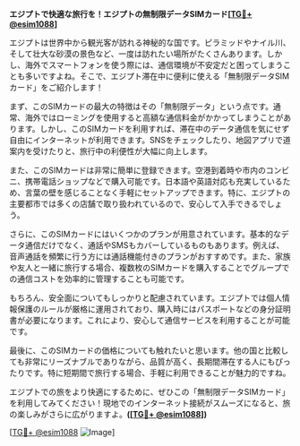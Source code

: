 **エジプトで快適な旅行を！エジプトの無制限データSIMカード[[TG💪+ @esim1088](https://t.me/s/esim1088)]**

エジプトは世界中から観光客が訪れる神秘的な国です。ピラミッドやナイル川、そして壮大な砂漠の景色など、一度は訪れたい場所がたくさんあります。しかし、海外でスマートフォンを使う際には、通信環境が不安定だと困ってしまうことも多いですよね。そこで、エジプト滞在中に便利に使える「無制限データSIMカード」をご紹介します！

まず、このSIMカードの最大の特徴はその「無制限データ」という点です。通常、海外ではローミングを使用すると高額な通信料金がかかってしまうことがあります。しかし、このSIMカードを利用すれば、滞在中のデータ通信を気にせず自由にインターネットが利用できます。SNSをチェックしたり、地図アプリで道案内を受けたりと、旅行中の利便性が大幅に向上します。

また、このSIMカードは非常に簡単に登録できます。空港到着時や市内のコンビニ、携帯電話ショップなどで購入可能です。日本語や英語対応も充実しているため、言葉の壁を感じることなく手軽にセットアップできます。特に、エジプトの主要都市では多くの店舗で取り扱われているので、安心して入手できるでしょう。

さらに、このSIMカードにはいくつかのプランが用意されています。基本的なデータ通信だけでなく、通話やSMSもカバーしているものもあります。例えば、音声通話を頻繁に行う方には通話機能付きのプランがおすすめです。また、家族や友人と一緒に旅行する場合、複数枚のSIMカードを購入することでグループでの通信コストを効率的に管理することも可能です。

もちろん、安全面についてもしっかりと配慮されています。エジプトでは個人情報保護のルールが厳格に運用されており、購入時にはパスポートなどの身分証明書が必要になります。これにより、安心して通信サービスを利用することが可能です。

最後に、このSIMカードの価格についても触れたいと思います。他の国と比較しても非常にリーズナブルでありながら、品質が高く、長期間滞在する人にもぴったりです。特に短期間で旅行する場合、手軽に利用できることが魅力的ですね。

エジプトでの旅をより快適にするために、ぜひこの「無制限データSIMカード」を利用してみてください！現地でのインターネット接続がスムーズになると、旅の楽しみがさらに広がりますよ。**([[TG💪+ @esim1088](https://t.me/s/esim1088)])**

[[TG💪+ @esim1088](https://t.me/s/esim1088) ![Image](https://i.postimg.cc/Y0z9fWf4/image.png)]